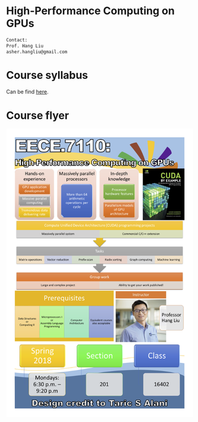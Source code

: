 # High-Performance Computing on GPUs
```
Contact:
Prof. Hang Liu 
asher.hangliu@gmail.com
```

# Course syllabus
Can be find [here](https://github.com/asherliu/EECE7110-HPC-GPU/blob/master/flyer_syllabus/eece7110_syllabus.pdf).

# Course flyer
![Alt text](flyer_syllabus/eece7110_flyer.png)
